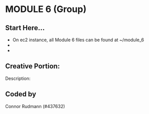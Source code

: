 # MODULE 6 (Group) #

## Start Here... ##
* On ec2 instance, all Module 6 files can be found at ~/module_6
*
*

## Creative Portion: ##

Description:

## Coded by ##
Connor Rudmann (#437632)
